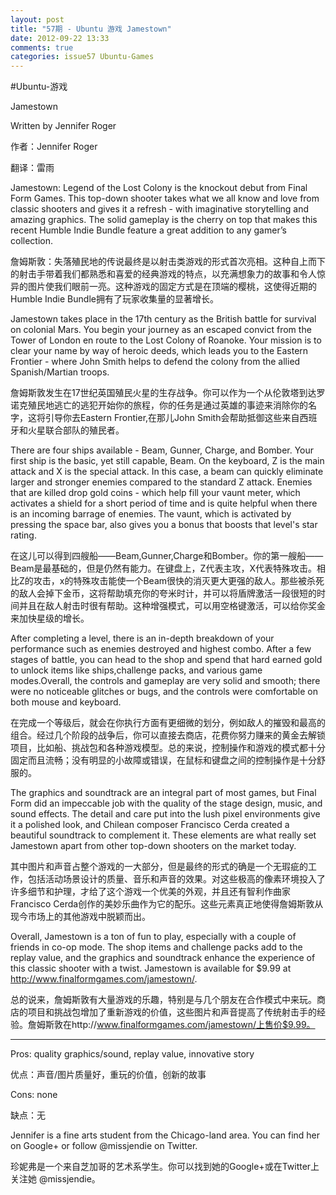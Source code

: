 ```yaml
---
layout: post
title: "57期 - Ubuntu 游戏 Jamestown"
date: 2012-09-22 13:33
comments: true
categories: issue57 Ubuntu-Games
---
```


#Ubuntu-游戏

Jamestown

Written by Jennifer Roger

作者：Jennifer Roger

翻译：雷雨

Jamestown: Legend of the Lost Colony is the knockout debut from Final Form Games. This top-down shooter takes what we all know and love from classic shooters and gives it a refresh - with imaginative storytelling and amazing graphics. The solid gameplay is the cherry on top that makes this recent Humble Indie Bundle feature a great addition to any gamer’s collection.

詹姆斯敦：失落殖民地的传说最终是以射击类游戏的形式首次亮相。这种自上而下的射击手带着我们都熟悉和喜爱的经典游戏的特点，以充满想象力的故事和令人惊异的图片使我们眼前一亮。这种游戏的固定方式是在顶端的樱桃，这使得近期的Humble Indie Bundle拥有了玩家收集量的显著增长。

Jamestown takes place in the 17th century as the British battle for survival on colonial Mars. You begin your journey as an escaped convict from the Tower of London en route to the Lost Colony of Roanoke. Your mission is to clear your name by way of heroic deeds, which leads you to the Eastern Frontier - where John Smith helps to defend the colony from the allied Spanish/Martian troops.

詹姆斯敦发生在17世纪英国殖民火星的生存战争。你可以作为一个从伦敦塔到达罗诺克殖民地逃亡的逃犯开始你的旅程，你的任务是通过英雄的事迹来消除你的名字，这将引导你去Eastern Frontier,在那儿John Smith会帮助抵御这些来自西班牙和火星联合部队的殖民者。

There are four ships available - Beam, Gunner, Charge, and Bomber. Your first ship is the basic, yet still capable, Beam. On the keyboard, Z is the main attack and X is the special attack. In this case, a beam can quickly eliminate larger and stronger enemies compared to the standard Z attack. Enemies that are killed drop gold coins - which help fill your vaunt meter, which activates a shield for a short period of time and is quite helpful when there is an incoming barrage of enemies. The vaunt, which is activated by pressing the space bar, also gives you a bonus that boosts that level's star rating.

在这儿可以得到四艘船——Beam,Gunner,Charge和Bomber。你的第一艘船——Beam是最基础的，但是仍然有能力。在键盘上，Z代表主攻，X代表特殊攻击。相比Z的攻击，x的特殊攻击能使一个Beam很快的消灭更大更强的敌人。那些被杀死的敌人会掉下金币，这将帮助填充你的夸米时计，并可以将盾牌激活一段很短的时间并且在敌人射击时很有帮助。这种增强模式，可以用空格键激活，可以给你奖金来加快星级的增长。

After completing a level, there is an in-depth breakdown of your performance such as enemies destroyed and highest combo. After a few stages of battle, you can head to the shop and spend that hard earned gold to unlock items like ships,challenge packs, and various game modes.Overall, the controls and gameplay are very solid and smooth; there were no noticeable glitches or bugs, and the controls were comfortable on both mouse and keyboard.

在完成一个等级后，就会在你执行方面有更细微的划分，例如敌人的摧毁和最高的组合。经过几个阶段的战争后，你可以直接去商店，花费你努力赚来的黄金去解锁项目，比如船、挑战包和各种游戏模型。总的来说，控制操作和游戏的模式都十分固定而且流畅；没有明显的小故障或错误，在鼠标和键盘之间的控制操作是十分舒服的。

The graphics and soundtrack are an integral part of most games, but Final Form did an impeccable job with the quality of the stage design, music, and sound effects. The detail and care put into the lush pixel environments give it a polished look, and Chilean composer Francisco Cerda created a beautiful soundtrack to complement it. These elements are what really set Jamestown apart from other top-down shooters on the market today.

其中图片和声音占整个游戏的一大部分，但是最终的形式的确是一个无瑕疵的工作，包括活动场景设计的质量、音乐和声音的效果。对这些极高的像素环境投入了许多细节和护理，才给了这个游戏一个优美的外观，并且还有智利作曲家Francisco Cerda创作的美妙乐曲作为它的配乐。这些元素真正地使得詹姆斯敦从现今市场上的其他游戏中脱颖而出。

Overall, Jamestown is a ton of fun to play, especially with a couple of friends in co-op mode. The shop items and challenge packs add to the replay value, and the graphics and soundtrack enhance the experience of this classic shooter with a twist. Jamestown is available for $9.99 at http://www.finalformgames.com/jamestown/.

总的说来，詹姆斯敦有大量游戏的乐趣，特别是与几个朋友在合作模式中来玩。商店的项目和挑战包增加了重新游戏的价值，这些图片和声音提高了传统射击手的经验。詹姆斯敦在http://www.finalformgames.com/jamestown/上售价$9.99。

----

Pros: quality graphics/sound, replay value, innovative story

优点：声音/图片质量好，重玩的价值，创新的故事

Cons: none

缺点：无

Jennifer is a fine arts student from the Chicago-land area. You can find her on Google+ or follow @missjendie on Twitter.

珍妮弗是一个来自芝加哥的艺术系学生。你可以找到她的Google+或在Twitter上关注她 @missjendie。


